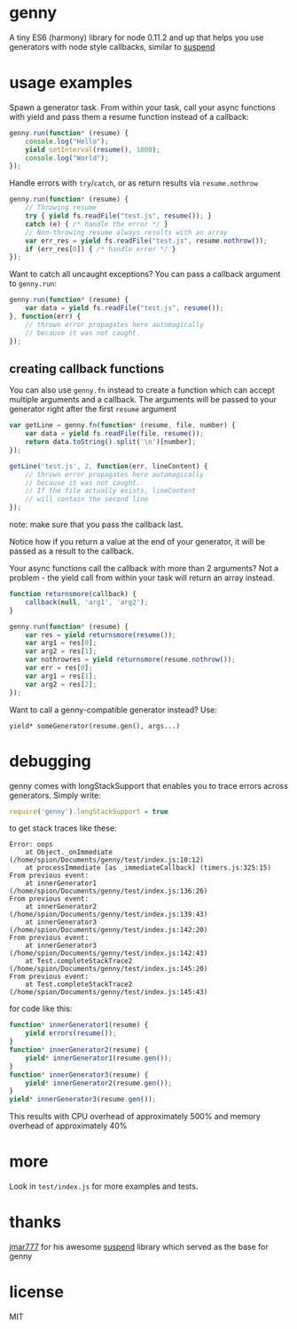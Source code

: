 # genny

A tiny ES6 (harmony) library for node 0.11.2 and up that helps you 
use generators with node style callbacks, similar to 
[suspend](https://github.com/jmar777/suspend)

# usage examples

Spawn a generator task. From within your task, call your async 
functions with yield and pass them a resume function instead of
a callback:

```js
genny.run(function* (resume) {
    console.log("Hello");
    yield setInterval(resume(), 1000);
    console.log("World");
});
```

Handle errors with `try`/`catch`, or as return results via
`resume.nothrow`

```js
genny.run(function* (resume) {
    // Throwing resume
    try { yield fs.readFile("test.js", resume()); } 
    catch (e) { /* handle the error */ }
    // Non-throwing resume always results with an array
    var err_res = yield fs.readFile("test.js", resume.nothrow());
    if (err_res[0]) { /* handle error */ }
});

```
Want to catch all uncaught exceptions? You can pass a callback argument to
`genny.run`:

```js
genny.run(function* (resume) {
    var data = yield fs.readFile("test.js", resume());
}, function(err) {
    // thrown error propagates here automagically 
    // because it was not caught.
});
```

## creating callback functions

You can also use `genny.fn` instead to create a function which
can accept multiple arguments and a callback. The arguments will be 
passed to your generator right after the first `resume` argument

```js
var getLine = genny.fn(function* (resume, file, number) {
    var data = yield fs.readFile(file, resume());
    return data.toString().split('\n')[number];
});

getLine('test.js', 2, function(err, lineContent) {
    // thrown error propagates here automagically 
    // because it was not caught.
    // If the file actually exists, lineContent
    // will contain the second line
});
```

note: make sure that you pass the callback last. 

Notice how if you return a value at the end of your generator, it will
be passed as a result to the callback. 


Your async functions call the callback with more than 2 arguments?
Not a problem - the yield call from within your task will return 
an array instead.

```js
function returnsmore(callback) {
    callback(null, 'arg1', 'arg2');
}

genny.run(function* (resume) {
    var res = yield returnsmore(resume());
    var arg1 = res[0];
    var arg2 = res[1];
    var nothrowres = yield returnsmore(resume.nothrow());
    var err = res[0];
    var arg1 = res[1];
    var arg2 = res[2];
});
```

Want to call a genny-compatible generator instead? Use:

```
yield* someGenerator(resume.gen(), args...)
```

# debugging

genny comes with longStackSupport that enables you to trace 
errors across generators. Simply write:

```js
require('genny').longStackSupport = true
```

to get stack traces like these:

```
Error: oops
    at Object._onImmediate (/home/spion/Documents/genny/test/index.js:10:12)
    at processImmediate [as _immediateCallback] (timers.js:325:15)
From previous event:
    at innerGenerator1 (/home/spion/Documents/genny/test/index.js:136:26)
From previous event:
    at innerGenerator2 (/home/spion/Documents/genny/test/index.js:139:43)
    at innerGenerator3 (/home/spion/Documents/genny/test/index.js:142:20)
From previous event:
    at innerGenerator3 (/home/spion/Documents/genny/test/index.js:142:43)
    at Test.completeStackTrace2 (/home/spion/Documents/genny/test/index.js:145:20)
From previous event:
    at Test.completeStackTrace2 (/home/spion/Documents/genny/test/index.js:145:43)
```

for code like this:

```js
function* innerGenerator1(resume) {
    yield errors(resume());
}
function* innerGenerator2(resume) {
    yield* innerGenerator1(resume.gen());
} 
function* innerGenerator3(resume) {
    yield* innerGenerator2(resume.gen());
}
yield* innerGenerator3(resume.gen());
```

This results with CPU overhead of approximately 500% and memory overhead 
of approximately 40%

# more

Look in `test/index.js` for more examples and tests.

# thanks

[jmar777](https://github.com/jmar777) for his awesome 
[suspend](https://github.com/jmar777/suspend) library which served 
as the base for genny

# license 

MIT

